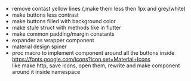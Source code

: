 * remove contast yellow lines (,make them less then 1px and grey/white)
* make buttons less contrast
* make buttons filled with background color
* make stule struct with methods like in flutter
* make common padding/margin constants
* expander as wrapper component
* material design spiner
* proc macro to implement component around all the buttons inside </br>
https://fonts.google.com/icons?icon.set=Material+Icons </br>
like make http, save icons, open them, rewrite and make component around it inside namespace